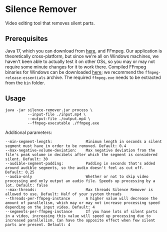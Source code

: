 # Silence Remover
Video editing tool that removes silent parts.

## Prerequisites
Java 17, which you can download from [here](https://adoptium.net/), and FFmpeg. Our application is theoretically cross-platform, but since we're all on Windows machines, we haven't been able to actually test it on other OSs, so you may or may not require some minute changes for it to work there. Compiled FFmpeg binaries for Windows can be downloaded [here](https://www.gyan.dev/ffmpeg/builds/#release-builds); we recommend the `ffmpeg-release-essentials` archive. The required `ffmpeg.exe` needs to be extracted from the `bin` folder.

## Usage
```shell
java -jar silence-remover.jar process \
          --input-file ./input.mp4 \
		  --output-file ./output.mp4 \
		  --ffmpeg-executable ./ffmpeg.exe
```

Additional parameters:
```
--min-segment-length: 				Minimum length in seconds a silent segment must have in order to be removed. Default: 0.4
--max-negative-volume-deviation:	Max negative deviation from the file's peak volume in decibels after which the segment is considered silent. Default: 30
--audible-segment-padding:			Padding in seconds that's added around audible segments, so the audio doesn't feel as cut off. Default: 0.25
--audio-only						Whether or not to skip video processing and only output an audio file. Speeds up processing by a lot. Default: false
--max-threads:						Max threads Silence Remover is allowed to use. Default: Half of your system threads
--threads-per-ffmpeg-instance		A higher value will decrease the amount of parallelism, which may or may not increase processing speed depending on the input video. Default: 4
--segments-per-ffmpeg-instance		If you have lots of silent parts in a video, increasing this value will speed up processing due to increased parallelism. Can have the opposite effect when few silent parts are present. Default: 4
```
